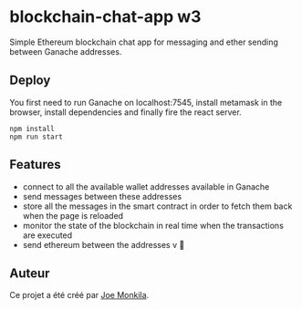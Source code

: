 # blockchain-chat-app w3
Simple Ethereum blockchain chat app for messaging and ether sending between Ganache addresses.

## Deploy
You first need to run Ganache on localhost:7545, install metamask in the browser, install dependencies and finally fire the react server.
```
npm install
npm run start
```

## Features
* connect to all the available wallet addresses available in Ganache
* send messages between these addresses
* store all the messages in the smart contract in order to fetch them back when the page is reloaded
* monitor the state of the blockchain in real time when the transactions are executed
* send ethereum between the addresses v
🎉


## Auteur

Ce projet a été créé par [Joe Monkila](https://github.com/JoeM1990).
